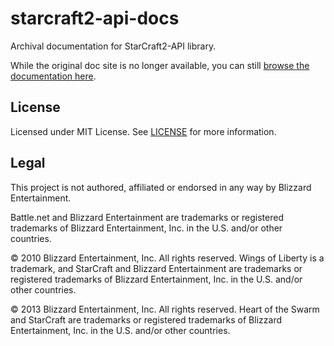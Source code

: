 # starcraft2-api-docs

Archival documentation for StarCraft2-API library.

While the original doc site is no longer available, you can still [browse the documentation here](https://github.com/lwojcik/starcraft2-api-docs/tree/main/docs/docs). 

## License

Licensed under MIT License. See [LICENSE](https://github.com/blizzapi/starcraft2-api-docs/blob/master/LICENSE) for more information.

## Legal

This project is not authored, affiliated or endorsed in any way by Blizzard Entertainment.

Battle.net and Blizzard Entertainment are trademarks or registered trademarks of Blizzard Entertainment, Inc. in the U.S. and/or other countries.

© 2010 Blizzard Entertainment, Inc. All rights reserved. Wings of Liberty is a trademark, and StarCraft and Blizzard Entertainment are trademarks or registered trademarks of Blizzard Entertainment, Inc. in the U.S. and/or other countries.

© 2013 Blizzard Entertainment, Inc. All rights reserved. Heart of the Swarm and StarCraft are trademarks or registered trademarks of Blizzard Entertainment, Inc. in the U.S. and/or other countries.
